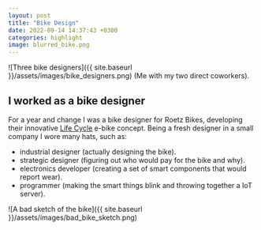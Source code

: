 ```yaml
---
layout: post
title: "Bike Design"
date: 2022-09-14 14:37:43 +0300
categories: highlight
image: blurred_bike.png
---
```


![Three bike designers]({{ site.baseurl }}/assets/images/bike_designers.png)
(Me with my two direct coworkers).

## I worked as a bike designer

For a year and change I was a bike designer for Roetz Bikes, developing their innovative [Life Cycle](https://www.roetz.life/en/) e-bike concept. Being a fresh designer in a small company I wore many hats, such as:

- industrial designer (actually designing the bike).
- strategic designer (figuring out who would pay for the bike and why).
- electronics developer (creating a set of smart components that would report wear).
- programmer (making the smart things blink and throwing together a IoT server).

![A bad sketch of the bike]({{ site.baseurl }}/assets/images/bad_bike_sketch.png)
